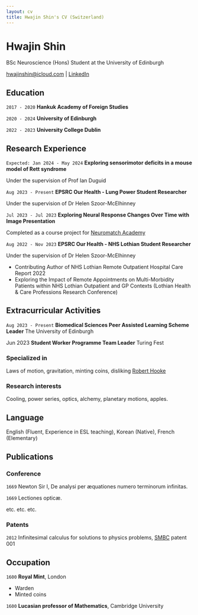 ```yaml
---
layout: cv
title: Hwajin Shin's CV (Switzerland)
---
```

# Hwajin Shin
BSc Neuroscience (Hons) Student at the University of Edinburgh

<div id="webaddress">
<a href="hwajinshin@icloud.com">hwajinshin@icloud.com</a>
| <a href="https://www.linkedin.com/in/hwajin-shin-227276200">LinkedIn</a>
</div>

## Education

`2017 - 2020`
__Hankuk Academy of Foreign Studies__

`2020 - 2024`
__University of Edinburgh__ 

`2022 - 2023`
__University College Dublin__

## Research Experience

`Expected: Jan 2024 - May 2024`
__Exploring sensorimotor deficits in a mouse model of Rett syndrome__

Under the supervision of Prof Ian Duguid

`Aug 2023 - Present`
__EPSRC Our Health - Lung Power Student Researcher__

Under the supervision of Dr Helen Szoor-McElhinney

`Jul 2023 - Jul 2023`
__Exploring Neural Response Changes Over Time with Image Presentation__

Completed as a course project for <a href="https://portal.neuromatchacademy.org/certificate/58b76ab7-d0b1-40b8-99b2-1d26763916ac"> Neuromatch Academy</a>

`Aug 2022 - Nov 2023`
__EPSRC Our Health - NHS Lothian Student Researcher__

Under the supervision of Dr Helen Szoor-McElhinney

- Contributing Author of NHS Lothian Remote Outpatient Hospital Care Report 2022
- Exploring the Impact of Remote Appointments on Multi-Morbidity Patients within NHS Lothian Outpatient and GP Contexts (Lothian Health & Care Professions Research Conference)

## Extracurricular Activities

`Aug 2023 - Present`
__Biomedical Sciences Peer Assisted Learning Scheme Leader__
The University of Edinburgh

Jun 2023
__Student Worker Programme Team Leader__
Turing Fest

### Specialized in

Laws of motion, gravitation, minting coins, disliking [Robert Hooke](http://en.wikipedia.org/wiki/Robert_Hooke)


### Research interests

Cooling, power series, optics, alchemy, planetary motions, apples.


## Language

English (Fluent, Experience in ESL teaching), Korean (Native), French (Elementary)



## Publications

<!-- A list is also available [online](http://scholar.google.co.uk/citations?user=LTOTl0YAAAAJ) -->

### Conference

`1669`
Newton Sir I, De analysi per æquationes numero terminorum infinitas. 

`1669`
Lectiones opticæ.

etc. etc. etc.

### Patents

`2012`
Infinitesimal calculus for solutions to physics problems, [SMBC](http://www.techdirt.com/articles/20121011/09312820678/if-patents-had-been-around-time-newton.shtml) patent 001


## Occupation

`1600`
__Royal Mint__, London

- Warden
- Minted coins

`1600`
__Lucasian professor of Mathematics__, Cambridge University



<!-- ### Footer

Last updated: Nov 2023 -->


